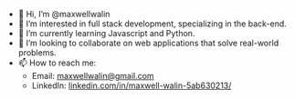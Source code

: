 - 👋 Hi, I’m @maxwellwalin
- 👀 I’m interested in full stack development, specializing in the back-end.
- 🌱 I’m currently learning Javascript and Python.
- 💞️ I’m looking to collaborate on web applications that solve real-world problems.
- 📫 How to reach me: 
    - Email: maxwellwalin@gmail.com
    - LinkedIn: [linkedin.com/in/maxwell-walin-5ab630213/](https://www.linkedin.com/in/maxwell-walin-5ab630213/)

<!---
maxwellwalin/maxwellwalin is a ✨ special ✨ repository because its `README.md` (this file) appears on your GitHub profile.
You can click the Preview link to take a look at your changes.
--->
